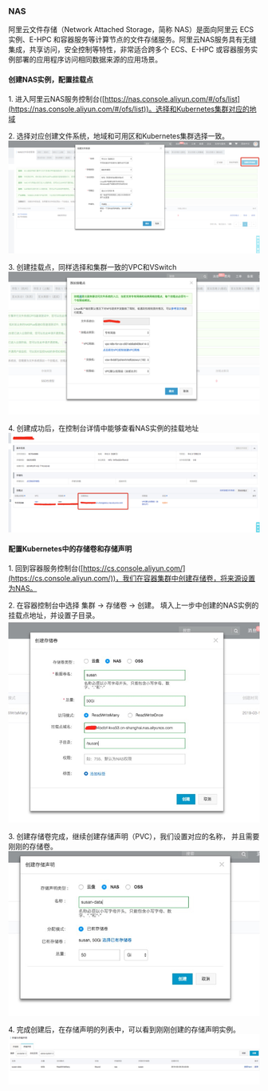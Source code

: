 ### NAS
阿里云文件存储（Network Attached Storage，简称 NAS）是面向阿里云 ECS 实例、E-HPC 和容器服务等计算节点的文件存储服务。阿里云NAS服务具有无缝集成，共享访问，安全控制等特性，非常适合跨多个 ECS、E-HPC 或容器服务实例部署的应用程序访问相同数据来源的应用场景。

#### 创建NAS实例，配置挂载点

1\. 进入阿里云NAS服务控制台([https://nas.console.aliyun.com/#/ofs/list](https://nas.console.aliyun.com/#/ofs/list))。选择和Kubernetes集群对应的地域<br />

2\. 选择对应创建文件系统，地域和可用区和Kubernetes集群选择一致。<br />![image.png](images/nas_create_fs.png)


3\. 创建挂载点，同样选择和集群一致的VPC和VSwitch<br />![image.png](images/nas_add_mount.png)

4\. 创建成功后，在控制台详情中能够查看NAS实例的挂载地址<br />![image.png](images/nas_get_mount.png)

#### 配置Kubernetes中的存储卷和存储声明

1\. 回到容器服务控制台([https://cs.console.aliyun.com/](https://cs.console.aliyun.com/))，我们在容器集群中创建存储卷，将来源设置为NAS。<br />

2\. 在容器控制台中选择 集群 -> 存储卷 -> 创建。 填入上一步中创建的NAS实例的挂载点地址，并设置子目录。 <br />![image.png](images/nas_create_pv.png)

3\. 创建存储卷完成，继续创建存储声明（PVC），我们设置对应的名称， 并且需要刚刚的存储卷。 <br />![image.png](images/nas_create_pvc.png)

4\. 完成创建后，在存储声明的列表中，可以看到刚刚创建的存储声明实例。
![image.png](images/nas_created.png)

